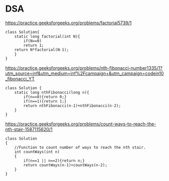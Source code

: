 # DSA

https://practice.geeksforgeeks.org/problems/factorial5739/1
```
class Solution{
    static long factorial(int N){
        if(N==0)
        return 1;
    return N*factorial(N-1);
    }
}
```

https://practice.geeksforgeeks.org/problems/nth-fibonacci-number1335/1?utm_source=inf&utm_medium=inf%2Fcampaign+&utm_campaign=codein10_fibonacci_YT
```
class Solution {
    static long nthFibonacci(long n){
        if(n==0){return 0;}
        if(n==1){return 1;}
        return nthFibonacci(n-1)+nthFibonacci(n-2);            
    }
}
```
https://practice.geeksforgeeks.org/problems/count-ways-to-reach-the-nth-stair-1587115620/1
```
class Solution
{
    //Function to count number of ways to reach the nth stair.
    int countWays(int n)
    {
        if(n==1 || n==2){return n;}
        return countWays(n-1)+countWays(n-2);
    }
}
```
